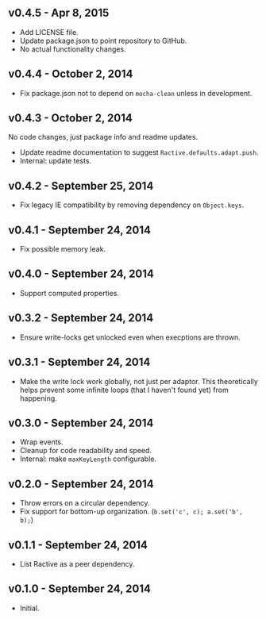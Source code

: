 ## v0.4.5 - Apr 8, 2015

* Add LICENSE file.
* Update package.json to point repository to GitHub.
* No actual functionality changes.

## v0.4.4 - October  2, 2014

* Fix package.json not to depend on `mocha-clean` unless in development.

## v0.4.3 - October  2, 2014

No code changes, just package info and readme updates.

* Update readme documentation to suggest `Ractive.defaults.adapt.push`.
* Internal: update tests.

## v0.4.2 - September 25, 2014

* Fix legacy IE compatibility by removing dependency on `Object.keys`.

## v0.4.1 - September 24, 2014

* Fix possible memory leak.

## v0.4.0 - September 24, 2014

* Support computed properties.

## v0.3.2 - September 24, 2014

* Ensure write-locks get unlocked even when execptions are thrown.

## v0.3.1 - September 24, 2014

* Make the write lock work globally, not just per adaptor. This theoretically 
  helps prevent some infinite loops (that I haven't found yet) from happening.

## v0.3.0 - September 24, 2014

* Wrap events.
* Cleanup for code readability and speed.
* Internal: make `maxKeyLength` configurable.

## v0.2.0 - September 24, 2014

* Throw errors on a circular dependency.
* Fix support for bottom-up organization. (`b.set('c', c); a.set('b', b);`)

## v0.1.1 - September 24, 2014

* List Ractive as a peer dependency.

## v0.1.0 - September 24, 2014

* Initial.
